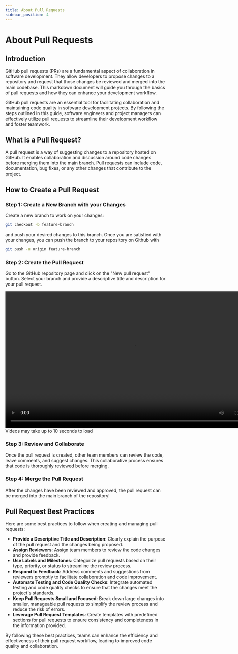 ```yaml
---
title: About Pull Requests
sidebar_position: 4
---
```


# About Pull Requests

## Introduction

GitHub pull requests (PRs) are a fundamental aspect of collaboration in software development. They allow developers to propose changes to a repository and request that those changes be reviewed and merged into the main codebase. This markdown document will guide you through the basics of pull requests and how they can enhance your development workflow.

GitHub pull requests are an essential tool for facilitating collaboration and maintaining code quality in software development projects. By following the steps outlined in this guide, software engineers and project managers can effectively utilize pull requests to streamline their development workflow and foster teamwork.

## What is a Pull Request?

A pull request is a way of suggesting changes to a repository hosted on GitHub. It enables collaboration and discussion around code changes before merging them into the main branch. Pull requests can include code, documentation, bug fixes, or any other changes that contribute to the project.

## How to Create a Pull Request

### Step 1: Create a New Branch with your Changes

Create a new branch to work on your changes:

```bash
git checkout -b feature-branch
```

and push your desired changes to this branch. Once you are satisfied with your changes, you can push the branch to your repository on Github with

```bash
git push -u origin feature-branch
```

### Step 2: Create the Pull Request

Go to the GitHub repository page and click on the "New pull request" button. Select your branch and provide a descriptive title and description for your pull request.

<!-- ![](/img/pull_request.mp4) -->
<video crossorigin="anonymous" width="800" height="430" controls>
  <source src="https://drive.lienuc.com/uc?id=118i6-5R5fxWK63lw-DwKVYyVfNKMBhm3" />
</video>
Videos may take up to 10 seconds to load

### Step 3: Review and Collaborate

Once the pull request is created, other team members can review the code, leave comments, and suggest changes. This collaborative process ensures that code is thoroughly reviewed before merging.

### Step 4: Merge the Pull Request

After the changes have been reviewed and approved, the pull request can be merged into the main branch of the repository!

## Pull Request Best Practices

Here are some best practices to follow when creating and managing pull requests:

- **Provide a Descriptive Title and Description**: Clearly explain the purpose of the pull request and the changes being proposed.
- **Assign Reviewers**: Assign team members to review the code changes and provide feedback.
- **Use Labels and Milestones**: Categorize pull requests based on their type, priority, or status to streamline the review process.
- **Respond to Feedback**: Address comments and suggestions from reviewers promptly to facilitate collaboration and code improvement.
- **Automate Testing and Code Quality Checks**: Integrate automated testing and code quality checks to ensure that the changes meet the project's standards.
- **Keep Pull Requests Small and Focused**: Break down large changes into smaller, manageable pull requests to simplify the review process and reduce the risk of errors.
- **Leverage Pull Request Templates**: Create templates with predefined sections for pull requests to ensure consistency and completeness in the information provided.

By following these best practices, teams can enhance the efficiency and effectiveness of their pull request workflow, leading to improved code quality and collaboration.
